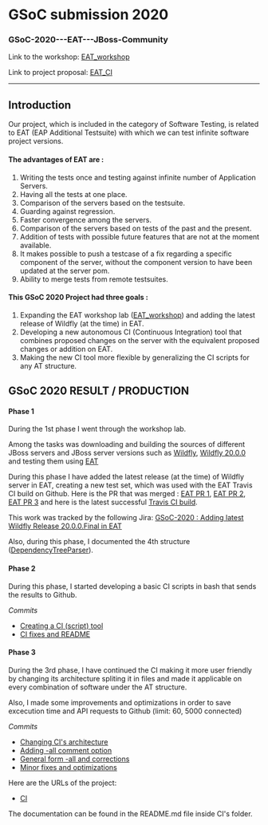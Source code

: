 GSoC submission 2020
===================

### GSoC-2020---EAT---JBoss-Community

Link to the workshop: [EAT_workshop ](https://www.dropbox.com/s/bebhyd1iz7cg1i2/EAT_WORKSHOP.odt?dl=0)

Link to project proposal: [EAT_CI](https://summerofcode.withgoogle.com/projects/#4649931278647296)

----------

Introduction
-------------

Our project, which is included in the category of Software Testing, is related to EAT (EAP Additional Testsuite) with which we can test infinite software project versions. 


#### The advantages of EAT are :

1. Writing the tests once and testing against infinite number of Application Servers.
2. Having all the tests at one place.
3. Comparison of the servers based on the testsuite.
4. Guarding against regression.
5. Faster convergence among the servers.
6. Comparison of the servers based on tests of the past and the present.
7. Addition of tests with possible future features that are not at the moment available.
8. It makes possible to push a testcase of a fix regarding a specific component of the server, without the component version to have been updated at the server pom.
9. Ability to merge tests from remote testsuites.


#### This GSoC 2020 Project had three goals :

1. Expanding the EAT workshop lab ([EAT_workshop](https://www.dropbox.com/s/bebhyd1iz7cg1i2/EAT_WORKSHOP.odt?dl=0)) and adding the latest release of Wildfly (at the time) in EAT.
2. Developing a new autonomous CI (Continuous Integration) tool that combines proposed changes on the server with the equivalent proposed changes or addition on EAT.
3. Making the new CI tool more flexible by generalizing the CI scripts for any AT structure.


GSoC 2020 RESULT / PRODUCTION
------------------------------

#### Phase 1

During the 1st phase I went through the workshop lab. 

Among the tasks was downloading and building the sources of different JBoss servers and JBoss server versions such as [Wildfly](https://github.com/wildfly/wildfly), [Wildfly 20.0.0](https://github.com/wildfly/wildfly/releases/tag/20.0.0.Final) and testing them using [EAT](https://github.com/EAT-JBCOMMUNITY/EAT)

During this phase I have added the latest release (at the time) of Wildfly server in EAT, creating a new test set, which was used with the EAT Travis CI build on Github.  Here is the PR that was merged : [EAT PR 1](https://github.com/EAT-JBCOMMUNITY/EAT/pull/4), [EAT PR 2](https://github.com/EAT-JBCOMMUNITY/EAT/pull/11), [EAT PR 3](https://github.com/EAT-JBCOMMUNITY/EAT/pull/15) and here is the latest successful [Travis CI build](https://travis-ci.com/github/EAT-JBCOMMUNITY/EAT/builds/172926562).

This work was tracked by the following Jira: [GSoC-2020 : Adding latest Wildfly Release 20.0.0.Final in EAT](https://issues.redhat.com/browse/WFLY-13621)

Also, during this phase, I documented the 4th structure ([DependencyTreeParser](https://github.com/EAT-JBCOMMUNITY/EAT/tree/master/DependencyTreeParser)).



#### Phase 2

During this phase, I started developing a basic CI scripts in bash that sends the results to Github.

*Commits*
- [Creating a CI (script) tool](https://github.com/EAT-JBCOMMUNITY/EAT/pull/30)
- [CI fixes and README](https://github.com/EAT-JBCOMMUNITY/EAT/pull/35)



#### Phase 3

During the 3rd phase, I have continued the CI making it more user friendly by changing its architecture spliting it in files and made it applicable on every combination of software under the AT structure.

Also, I made some improvements and optimizations in order to save excecution time and API requests to Github (limit: 60, 5000 connected)

*Commits*
- [Changing CI's architecture](https://github.com/EAT-JBCOMMUNITY/EAT/pull/40)
- [Adding -all comment option](https://github.com/EAT-JBCOMMUNITY/EAT/pull/42)
- [General form -all and corrections](https://github.com/EAT-JBCOMMUNITY/EAT/pull/43)
- [Minor fixes and optimizations](https://github.com/EAT-JBCOMMUNITY/EAT/pull/50)

Here are the URLs of the project:
- [CI](https://github.com/EAT-JBCOMMUNITY/EAT/tree/master/CI)

The documentation can be found in the README<span></span>.md file inside CI's folder.

